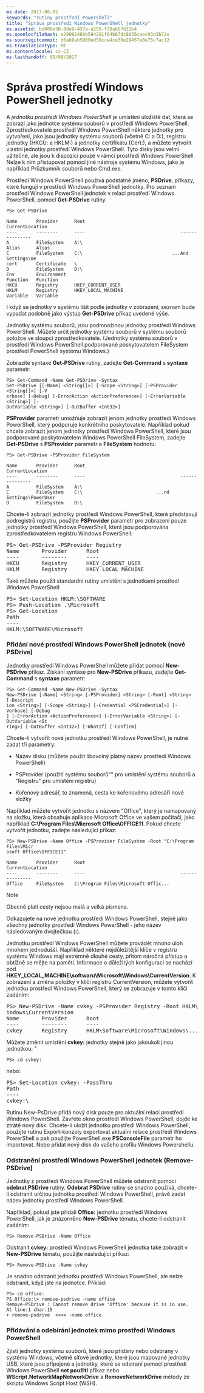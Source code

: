 ```yaml
---
ms.date: 2017-06-05
keywords: "rutiny prostředí PowerShell"
title: "Správa prostředí Windows PowerShell jednotky"
ms.assetid: bd809e38-8de9-437a-a250-f30a667d11b4
ms.openlocfilehash: e2908246bb584291f04b67dc8635caec93d3b72e
ms.sourcegitcommit: d6ab9ab5909ed59cce4ce30e29457e0e75c7ac12
ms.translationtype: MT
ms.contentlocale: cs-CZ
ms.lasthandoff: 09/08/2017
---
```

# <a name="managing-windows-powershell-drives"></a>Správa prostředí Windows PowerShell jednotky
A *jednotku prostředí Windows PowerShell* je umístění úložiště dat, která se zobrazí jako jednotce systému souborů v prostředí Windows PowerShell. Zprostředkovatelé prostředí Windows PowerShell některé jednotky pro vytvoření, jako jsou jednotky systému souborů (včetně C: a D:), registru jednotky (HKCU: a HKLM:) a jednotky certifikátu (Cert:), a můžete vytvořit vlastní jednotky prostředí Windows PowerShell. Tyto disky jsou velmi užitečné, ale jsou k dispozici pouze v rámci prostředí Windows PowerShell. Nelze k nim přistupovat pomocí jiné nástroje systému Windows, jako je například Průzkumník souborů nebo Cmd.exe.

Prostředí Windows PowerShell používá podstatné jméno, **PSDrive**, příkazy, které fungují v prostředí Windows PowerShell jednotky. Pro seznam prostředí Windows PowerShell jednotek v relaci prostředí Windows PowerShell, pomocí **Get-PSDrive** rutiny.

```
PS> Get-PSDrive

Name       Provider      Root                                   CurrentLocation
----       --------      ----                                   ---------------
A          FileSystem    A:\
Alias      Alias
C          FileSystem    C:\                                 ...And Settings\me
cert       Certificate   \
D          FileSystem    D:\
Env        Environment
Function   Function
HKCU       Registry      HKEY_CURRENT_USER
HKLM       Registry      HKEY_LOCAL_MACHINE
Variable   Variable
```

I když se jednotky v systému lišit podle jednotky v zobrazení, seznam bude vypadat podobně jako výstup **Get-PSDrive** příkaz uvedené výše.

Jednotky systému souborů, jsou podmnožinou jednotky prostředí Windows PowerShell. Můžete určit jednotky systému souborů v systému souborů položce ve sloupci zprostředkovatele. (Jednotky systému souborů v prostředí Windows PowerShell podporované poskytovatelem FileSystem prostředí PowerShell systému Windows.)

Zobrazíte syntaxe **Get-PSDrive** rutiny, zadejte **Get-Command** s **syntaxe** parametr:

```
PS> Get-Command -Name Get-PSDrive -Syntax
Get-PSDrive [[-Name] <String[]>] [-Scope <String>] [-PSProvider <String[]>] [-V
erbose] [-Debug] [-ErrorAction <ActionPreference>] [-ErrorVariable <String>] [-
OutVariable <String>] [-OutBuffer <Int32>]
```

**PSProvider** parametr umožňuje zobrazit jenom jednotky prostředí Windows PowerShell, který podporuje konkrétního poskytovatele. Například pokud chcete zobrazit jenom jednotky prostředí Windows PowerShell, které jsou podporované poskytovatelem Windows PowerShell FileSystem, zadejte **Get-PSDrive** s **PSProvider** parametr a  **FileSystem** hodnotu:

```
PS> Get-PSDrive -PSProvider FileSystem

Name       Provider      Root                                   CurrentLocation
----       --------      ----                                   ---------------
A          FileSystem    A:\
C          FileSystem    C:\                           ...nd Settings\PowerUser
D          FileSystem    D:\
```

Chcete-li zobrazit jednotky prostředí Windows PowerShell, které představují podregistrů registru, použijte **PSProvider** parametr pro zobrazení pouze jednotky prostředí Windows PowerShell, která jsou podporována zprostředkovatelem registru Windows PowerShell:

<pre>PS> Get-PSDrive -PSProvider Registry
Name       Provider      Root                                   CurrentLocation
----       --------      ----                                   ---------------
HKCU       Registry      HKEY_CURRENT_USER
HKLM       Registry      HKEY_LOCAL_MACHINE</pre>

Také můžete použít standardní rutiny umístění s jednotkami prostředí Windows PowerShell:

<pre>PS> Set-Location HKLM:\SOFTWARE
PS> Push-Location .\Microsoft
PS> Get-Location
Path
----
HKLM:\SOFTWARE\Microsoft</pre>

### <a name="adding-new-windows-powershell-drives-new-psdrive"></a>Přidání nové prostředí Windows PowerShell jednotek (nové PSDrive)
Jednotky prostředí Windows PowerShell můžete přidat pomocí **New-PSDrive** příkaz. Získání syntaxe pro **New-PSDrive** příkazu, zadejte **Get-Command** s **syntaxe** parametr:

```
PS> Get-Command -Name New-PSDrive -Syntax
New-PSDrive [-Name] <String> [-PSProvider] <String> [-Root] <String> [-Descript
ion <String>] [-Scope <String>] [-Credential <PSCredential>] [-Verbose] [-Debug
] [-ErrorAction <ActionPreference>] [-ErrorVariable <String>] [-OutVariable <St
ring>] [-OutBuffer <Int32>] [-WhatIf] [-Confirm]
```

Chcete-li vytvořit nové jednotku prostředí Windows PowerShell, je nutné zadat tři parametry:

- Název disku (můžete použít libovolný platný název prostředí Windows PowerShell)

- PSProvider (použití systému souborů"" pro umístění systému souborů a "Registru" pro umístění registru)

- Kořenový adresář, to znamená, cesta ke kořenovému adresáři nové složky

Například můžete vytvořit jednotku s názvem "Office", který je namapovaný na složku, která obsahuje aplikace Microsoft Office ve vašem počítači, jako například **C:\\Program Files\\Microsoft Office\\OFFICE11**. Pokud chcete vytvořit jednotku, zadejte následující příkaz:

```
PS> New-PSDrive -Name Office -PSProvider FileSystem -Root "C:\Program Files\Micr
osoft Office\OFFICE11"

Name       Provider      Root                                   CurrentLocation
----       --------      ----                                   ---------------
Office     FileSystem    C:\Program Files\Microsoft Offic...
```

> [!NOTE]
> Obecně platí cesty nejsou malá a velká písmena.

Odkazujete na nové jednotku prostředí Windows PowerShell, stejně jako všechny jednotky prostředí Windows PowerShell - jeho název následovaným dvojtečkou (**:**).

Jednotku prostředí Windows PowerShell můžete provádět mnoho úloh mnohem jednodušší. Například některé nejdůležitější klíče v registru systému Windows mají extrémně dlouhé cesty, přitom náročná přístup a obtížně se mějte na paměti. Informace o důležitých konfiguraci se nachází pod **HKEY_LOCAL_MACHINE\\softwaru\\Microsoft\\Windows\\CurrentVersion**. K zobrazení a změna položky v klíči registru CurrentVersion, můžete vytvořit jednotku prostředí Windows PowerShell, který se zobrazuje v tomto klíči zadáním:

<pre>PS> New-PSDrive -Name cvkey -PSProvider Registry -Root HKLM\Software\Microsoft\W
indows\CurrentVersion
Name       Provider      Root                                   CurrentLocation
----       --------      ----                                   ---------------
cvkey      Registry      HKLM\Software\Microsoft\Windows\...</pre>

Můžete změnit umístění **cvkey:** jednotky stejně jako jakoukoli jinou jednotkou: "

`PS> cd cvkey:`

nebo:

<pre>PS> Set-Location cvkey: -PassThru
Path
----
cvkey:\</pre>

Rutinu New-PsDrive přidá nový disk pouze pro aktuální relaci prostředí Windows PowerShell. Zavřete okno prostředí Windows PowerShell, dojde ke ztrátě nový disk. Chcete-li uložit jednotku prostředí Windows PowerShell, použijte rutinu Export-konzoly exportovat aktuální relace prostředí Windows PowerShell a pak použijte PowerShell.exe **PSConsoleFile** parametr ho importovat. Nebo přidat nový disk do vašeho profilu Windows Powershellu.

### <a name="deleting-windows-powershell-drives-remove-psdrive"></a>Odstranění prostředí Windows PowerShell jednotek (Remove-PSDrive)
Jednotky z prostředí Windows PowerShell můžete odstranit pomocí **odebrat PSDrive** rutiny. **Odebrat PSDrive** rutiny se snadno používá, chcete-li odstranit určitou jednotku prostředí Windows PowerShell, právě zadat název jednotky prostředí Windows PowerShell.

Například, pokud jste přidali **Office:** jednotku prostředí Windows PowerShell, jak je znázorněno **New-PSDrive** tématu, chcete-li odstranit zadáním:

```
PS> Remove-PSDrive -Name Office
```

Odstranit **cvkey:** prostředí Windows PowerShell jednotka také zobrazit v **New-PSDrive** tématu, použijte následující příkaz:

```
PS> Remove-PSDrive -Name cvkey
```

Je snadno odstranit jednotku prostředí Windows PowerShell, ale nelze odstranit, když jste na jednotce. Příklad:

```
PS> cd office:
PS Office:\> remove-psdrive -name office
Remove-PSDrive : Cannot remove drive 'Office' because it is in use.
At line:1 char:15
+ remove-psdrive  <<<< -name office
```

### <a name="adding-and-removing-drives-outside-windows-powershell"></a>Přidávání a odebírání jednotek mimo prostředí Windows PowerShell
Zjistí jednotky systému souborů, které jsou přidány nebo odebrány v systému Windows, včetně síťové jednotky, které jsou mapované jednotky USB, které jsou připojené a jednotky, které se odstraní pomocí prostředí Windows PowerShell **net použití** příkaz nebo  **WScript.NetworkMapNetworkDrive** a **RemoveNetworkDrive** metody ze skriptu Windows Script Host (WSH).

